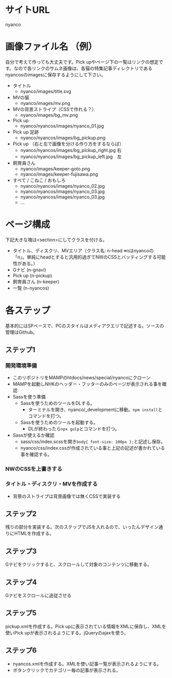 # サイトURL

nyanco

# 画像ファイル名 （例）

自分で考えて作っても大丈夫です。Pick upやページ下の一覧はリンクの想定です。なので各リンクのサムネ画像は、各猫の特集記事ディレクトリであるnyancosのimagesに保存するようにして下さい。

- タイトル
  - nyanco/images/title.svg
- MVの猫
  - nyanco/images/mv.png
- MVの背景ストライプ（CSSで作れる？）
  - nyanco/images/bg_mv.png
- Pick up
  - nyanco/nyancos/images/nyanco_01.jpg
- Pick up 足跡
  - nyanco/nyancos/images/bg_pickup.png
- Pick up （右と左で画像を分ける作り方をするならば）
  - nyanco/nyancos/images/bg_pickup_right.jpg 右
  - nyanco/nyancos/images/bg_pickup_left.jpg　左
- 飼育員さん
  - nyanco/images/keeper-goto.png
  - nyanco/images/keeper-fujisawa.png
- すべて / こねこ / おもしろ
  - nyanco/nyancos/images/nyanco_02.jpg
  - nyanco/nyancos/images/nyanco_03.jpg
  - nyanco/nyancos/images/nyanco_03.jpg
  - ...

# ページ構成

下記大きな塊は\<section\>にしてクラスを付ける。<br>

- タイトル、ディスクリ、MVエリア（クラス名: n-head ※nはnyancoの「n」。単純にheadとすると汎用的過ぎてNWのCSSとバッティングする可能性がある。）
- Gナビ (n-gnavi)
- Pick up (n-pickup)
- 飼育員さん (n-keeper)
- 一覧 (n-nyancos)

# 各ステップ

基本的にはSPベースで、PCのスタイルはメディアクエリで記述する。ソースの管理はGithub。

## ステップ1

### 開発環境準備

- このリポジトリをMAMPのhtdocs/news/special/nyancoにクローン
- MAMPを起動しNHKのヘッダー・フッターのみのページが表示される事を確認
- Sassを使う準備
  - Sassを使うためのツールをDLする。
    - ターミナルを開き、nyanco/_developmentに移動。`npm install`とコマンドを打つ。
  - Sassを使うためのツールを起動する。
    - DLが終わったら`npx gulp`とコマンドを打つ。 
- Sassが使えるか確認
  - sass/css/index.scssを開き`body{ font-size: 100px };`と記述し保存。
  - nyanco/css/index.cssが作成されている事と上記の記述が書かれている事を確認する。

### NWのCSSを上書きする

### タイトル・ディスクリ・MVを作成する

- 背景のストライプは背景画像では無くCSSで実装する

## ステップ2

残りの部分を実装する。次のステップでJSを入れるので、いったんデザイン通りにHTMLを作成する。

## ステップ3

Gナビをクリックすると、スクロールして対象のコンテンツに移動する。

## ステップ4

Gナビをスクロールに追従させる

## ステップ5

pickup.xmlを作成する。Pick upに表示されている情報をXMLに保存し、XMLを使いPick upが表示されるようにする。jQueryのajaxを使う。

## ステップ6

- nyancos.xmlを作成する。XMLを使い記事一覧が表示されるようにする。
- ボタンクリックでカテゴリー毎の記事が表示される。
